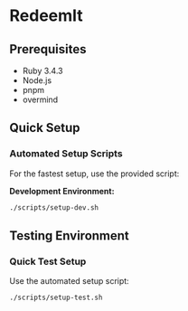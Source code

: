 # RedeemIt

## Prerequisites

- Ruby 3.4.3
- Node.js 
- pnpm
- overmind

## Quick Setup

### Automated Setup Scripts

For the fastest setup, use the provided script:

**Development Environment:**
```bash
./scripts/setup-dev.sh
```

## Testing Environment

### Quick Test Setup

Use the automated setup script:

```bash
./scripts/setup-test.sh
```
